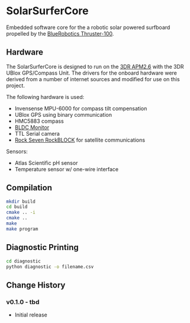 # SolarSurferCore

Embedded software core for the a robotic solar powered surfboard propelled by the [BlueRobotics Thruster-100](http://www.bluerobotics.com/thruster). 

## Hardware

The SolarSurferCore is designed to run on the [3DR APM2.6](https://store.3drobotics.com/products/apm-2-6-kit-1) with the 3DR UBlox GPS/Compass Unit. The drivers for the onboard hardware were derived from a number of internet sources and modified for use on this project.

The following hardware is used:
* Invensense MPU-6000 for compass tilt compensation
* UBlox GPS using binary communication
* HMC5883 compass
* [BLDC Monitor](https://github.com/rjehangir/bldc_monitor)
* TTL Serial camera
* [Rock Seven RockBLOCK](http://rockblock.rock7mobile.com/) for satellite communications

Sensors:
* Atlas Scientific pH sensor
* Temperature sensor w/ one-wire interface

## Compilation

```bash
mkdir build
cd build
cmake .. -i
cmake ..
make
make program
```

## Diagnostic Printing

```bash
cd diagnostic
python diagnostic -o filename.csv
```

## Change History

### v0.1.0 - tbd

* Initial release



